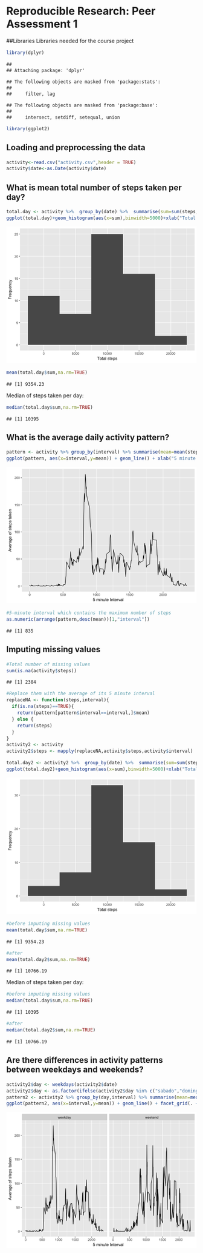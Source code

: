# Reproducible Research: Peer Assessment 1

##Libraries
Libraries needed for the course project

```r
library(dplyr)
```

```
## 
## Attaching package: 'dplyr'
```

```
## The following objects are masked from 'package:stats':
## 
##     filter, lag
```

```
## The following objects are masked from 'package:base':
## 
##     intersect, setdiff, setequal, union
```

```r
library(ggplot2)
```

## Loading and preprocessing the data

```r
activity<-read.csv("activity.csv",header = TRUE)
activity$date<-as.Date(activity$date)
```

## What is mean total number of steps taken per day?

```r
total.day <- activity %>%  group_by(date) %>%  summarise(sum=sum(steps,na.rm=TRUE))
ggplot(total.day)+geom_histogram(aes(x=sum),binwidth=5000)+xlab("Total steps")+ylab("Frequency")
```

![](PA1_template_files/figure-html/hist-1.png)<!-- -->


```r
mean(total.day$sum,na.rm=TRUE)
```

```
## [1] 9354.23
```

Median of steps taken per day:

```r
median(total.day$sum,na.rm=TRUE)
```

```
## [1] 10395
```


## What is the average daily activity pattern?

```r
pattern <- activity %>% group_by(interval) %>% summarise(mean=mean(steps,na.rm=TRUE))
ggplot(pattern, aes(x=interval,y=mean)) + geom_line() + xlab("5 minute Interval") + ylab("Average of steps taken")
```

![](PA1_template_files/figure-html/pattern-1.png)<!-- -->

```r
#5-minute interval which contains the maximum number of steps
as.numeric(arrange(pattern,desc(mean))[1,"interval"])
```

```
## [1] 835
```

## Imputing missing values

```r
#Total number of missing values
sum(is.na(activity$steps))
```

```
## [1] 2304
```

```r
#Replace them with the average of its 5 minute interval
replaceNA <- function(steps,interval){
  if(is.na(steps)==TRUE){
    return(pattern[pattern$interval==interval,]$mean)
  } else {
    return(steps)
  }
}
activity2 <- activity
activity2$steps <- mapply(replaceNA,activity$steps,activity$interval)
```

```r
total.day2 <- activity2 %>%  group_by(date) %>%  summarise(sum=sum(steps,na.rm=TRUE))
ggplot(total.day2)+geom_histogram(aes(x=sum),binwidth=5000)+xlab("Total steps")+ylab("Frequency")
```

![](PA1_template_files/figure-html/hist2-1.png)<!-- -->


```r
#before imputing missing values
mean(total.day$sum,na.rm=TRUE)
```

```
## [1] 9354.23
```

```r
#after
mean(total.day2$sum,na.rm=TRUE)
```

```
## [1] 10766.19
```

Median of steps taken per day:

```r
#before imputing missing values
median(total.day$sum,na.rm=TRUE)
```

```
## [1] 10395
```

```r
#after
median(total.day2$sum,na.rm=TRUE)
```

```
## [1] 10766.19
```

## Are there differences in activity patterns between weekdays and weekends?

```r
activity2$day <- weekdays(activity2$date)
activity2$day <- as.factor(ifelse(activity2$day %in% c("sabado","domingo"),"weekend","weekday"))
pattern2 <- activity2 %>% group_by(day,interval) %>% summarise(mean=mean(steps,na.rm=TRUE))
ggplot(pattern2, aes(x=interval,y=mean)) + geom_line() + facet_grid(. ~ day) + xlab("5 minute Interval") + ylab("Average of steps taken")
```

![](PA1_template_files/figure-html/weekdays-1.png)<!-- -->
